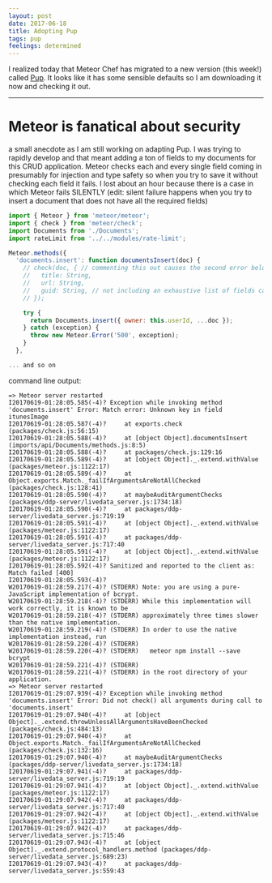 ```yaml
---
layout: post
date: 2017-06-18
title: Adopting Pup
tags: pup
feelings: determined
---
```


I realized today that Meteor Chef has migrated to a new version (this week!) called [Pup](http://cleverbeagle.com/pup). It looks like it has some sensible defaults so I am downloading it now and checking it out.

---

# Meteor is fanatical about security

a small anecdote as I am still working on adapting Pup. I was trying to rapidly develop and that meant adding a ton of fields to my documents for this CRUD application. Meteor checks each and every single field coming in presumably for injection and type safety so when you try to save it without checking each field it fails. I lost about an hour because there is a case in which Meteor fails SILENTLY (edit: silent failure happens when you try to insert a document that does not have all the required fields)

```javascript
import { Meteor } from 'meteor/meteor';
import { check } from 'meteor/check';
import Documents from './Documents';
import rateLimit from '../../modules/rate-limit';

Meteor.methods({
  'documents.insert': function documentsInsert(doc) {
    // check(doc, { // commenting this out causes the second error below
    //   title: String,
    //   url: String,
    //   guid: String, // not including an exhaustive list of fields causes the first error below
    // });

    try {
      return Documents.insert({ owner: this.userId, ...doc });
    } catch (exception) {
      throw new Meteor.Error('500', exception);
    }
  },  

... and so on
```

command line output:

```
=> Meteor server restarted
I20170619-01:28:05.585(-4)? Exception while invoking method 'documents.insert' Error: Match error: Unknown key in field itunesImage
I20170619-01:28:05.587(-4)?     at exports.check (packages/check.js:56:15)
I20170619-01:28:05.588(-4)?     at [object Object].documentsInsert (imports/api/Documents/methods.js:8:5)
I20170619-01:28:05.588(-4)?     at packages/check.js:129:16
I20170619-01:28:05.589(-4)?     at [object Object]._.extend.withValue (packages/meteor.js:1122:17)
I20170619-01:28:05.589(-4)?     at Object.exports.Match._failIfArgumentsAreNotAllChecked (packages/check.js:128:41)
I20170619-01:28:05.590(-4)?     at maybeAuditArgumentChecks (packages/ddp-server/livedata_server.js:1734:18)
I20170619-01:28:05.590(-4)?     at packages/ddp-server/livedata_server.js:719:19
I20170619-01:28:05.591(-4)?     at [object Object]._.extend.withValue (packages/meteor.js:1122:17)
I20170619-01:28:05.591(-4)?     at packages/ddp-server/livedata_server.js:717:40
I20170619-01:28:05.591(-4)?     at [object Object]._.extend.withValue (packages/meteor.js:1122:17)
I20170619-01:28:05.592(-4)? Sanitized and reported to the client as: Match failed [400]
I20170619-01:28:05.593(-4)? 
W20170619-01:28:59.217(-4)? (STDERR) Note: you are using a pure-JavaScript implementation of bcrypt.
W20170619-01:28:59.218(-4)? (STDERR) While this implementation will work correctly, it is known to be
W20170619-01:28:59.218(-4)? (STDERR) approximately three times slower than the native implementation.
W20170619-01:28:59.219(-4)? (STDERR) In order to use the native implementation instead, run
W20170619-01:28:59.220(-4)? (STDERR) 
W20170619-01:28:59.220(-4)? (STDERR)   meteor npm install --save bcrypt
W20170619-01:28:59.221(-4)? (STDERR) 
W20170619-01:28:59.221(-4)? (STDERR) in the root directory of your application.
=> Meteor server restarted
I20170619-01:29:07.939(-4)? Exception while invoking method 'documents.insert' Error: Did not check() all arguments during call to 'documents.insert'
I20170619-01:29:07.940(-4)?     at [object Object]._.extend.throwUnlessAllArgumentsHaveBeenChecked (packages/check.js:484:13)
I20170619-01:29:07.940(-4)?     at Object.exports.Match._failIfArgumentsAreNotAllChecked (packages/check.js:132:16)
I20170619-01:29:07.940(-4)?     at maybeAuditArgumentChecks (packages/ddp-server/livedata_server.js:1734:18)
I20170619-01:29:07.941(-4)?     at packages/ddp-server/livedata_server.js:719:19
I20170619-01:29:07.941(-4)?     at [object Object]._.extend.withValue (packages/meteor.js:1122:17)
I20170619-01:29:07.942(-4)?     at packages/ddp-server/livedata_server.js:717:40
I20170619-01:29:07.942(-4)?     at [object Object]._.extend.withValue (packages/meteor.js:1122:17)
I20170619-01:29:07.942(-4)?     at packages/ddp-server/livedata_server.js:715:46
I20170619-01:29:07.943(-4)?     at [object Object]._.extend.protocol_handlers.method (packages/ddp-server/livedata_server.js:689:23)
I20170619-01:29:07.943(-4)?     at packages/ddp-server/livedata_server.js:559:43
```
